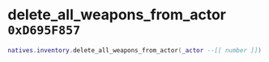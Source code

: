 # delete_all_weapons_from_actor `0xD695F857`

```lua
natives.inventory.delete_all_weapons_from_actor(_actor --[[ number ]])
```